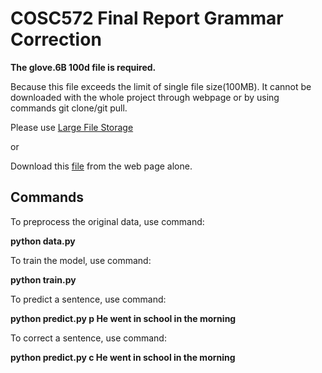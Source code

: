 # COSC572 Final Report Grammar Correction

**The glove.6B 100d file is required.**

Because this file exceeds the limit of single file size(100MB). It cannot be downloaded with the whole project through webpage or by using commands git clone/git pull.

Please use [Large File Storage](https://git-lfs.github.com/)

or 

Download this [file](https://github.com/gnaWeinrE/NLP_FinalProject/blob/master/glove.6B.100d.txt) from the web page alone.

## Commands

To preprocess the original data, use command:

**python data.py**

To train the model, use command:

**python train.py**

To predict a sentence, use command:

**python predict.py p He went in school in the morning**

To correct a sentence, use command:

**python predict.py c He went in school in the morning**
